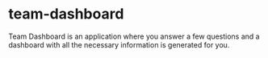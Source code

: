 # team-dashboard
Team Dashboard is an application where you answer a few questions and a dashboard with all the necessary information is generated for you.  
